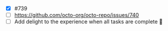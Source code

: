 - [x] #739
- [ ] https://github.com/octo-org/octo-repo/issues/740
- [ ] Add delight to the experience when all tasks are complete :tada: